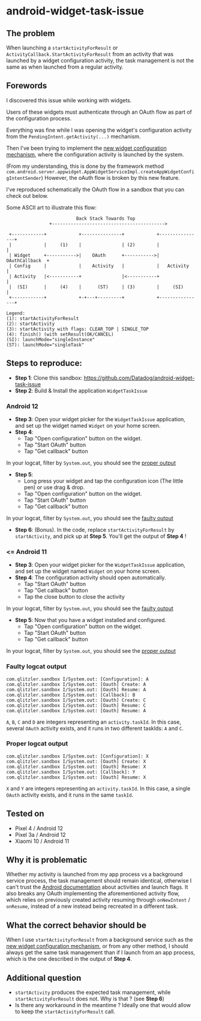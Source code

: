# android-widget-task-issue

## The problem

When launching a `startActivityForResult` or `ActivityCallback.StartActivityForResult` from an activity that was launched by a widget configuration activity, the task management is not the same as when launched from a regular activity.

## Forewords

I discovered this issue while working with widgets.

Users of these widgets must authenticate through an OAuth flow as part of the configuration process.

Everything was fine while I was opening the widget's configuration activity from the `PendingIntent.getActivity(...)` mechanism.

Then I've been trying to implement the [new widget configuration mechanism](https://developer.android.com/guide/topics/appwidgets/configuration), where the configuration activity is launched by the system.

(From my understanding, this is done by the framework method `com.android.server.appwidget.AppWidgetServiceImpl.createAppWidgetConfigIntentSender`)
However, the oAuth flow is broken by this new feature.

I've reproduced schematically the OAuth flow in a sandbox that you can check out below.

Some ASCII art to illustrate this flow:

```
                          Back Stack Towards Top
                +------------------------------------------>

 +------------+            +---------------+            +----------------+     
 |            |     (1)    |               | (2)        |                | 
 | Widget     +----------->|    OAuth      +----------->| OAuthCallback  +
 | Config     |            |    Activity   |            |   Activity     |
 | Activity   |<-----------+               |<-----------+                |
 |  (SI)      |     (4)    |      (ST)     | (3)        |     (SI)       | 
 +------------+            +-+---+---------+            +----------------+

Legend:
(1): startActivityForResult
(2): startActivity
(3): startActivity with flags: CLEAR_TOP | SINGLE_TOP
(4): finish() (with setResult(OK/CANCEL)
(SI): launchMode="singleInstance"
(ST): launchMode="singleTask"
```

## Steps to reproduce:

- **Step 1**: Clone this sandbox: https://github.com/Datadog/android-widget-task-issue
- **Step 2**: Build & Install the application `WidgetTaskIssue`

### Android 12

- **Step 3**: Open your widget picker for the `WidgetTaskIssue` application, and set up the widget named `Widget` on your home screen.
- **Step 4**: 
  - Tap "Open configuration" button on the widget.
  - Tap "Start OAuth" button
  - Tap "Get callback" button

In your logcat, filter by `System.out`, you should see the [proper output](#proper-logcat-output)

- **Step 5**:
  - Long press your widget and tap the configuration icon (The little pen) or use drag & drop.
  - Tap "Open configuration" button on the widget.
  - Tap "Start OAuth" button
  - Tap "Get callback" button
  
In your logcat, filter by `System.out`, you should see the [faulty output](#faulty-logcat-output)

- **Step 6**: (Bonus). In the code, replace `startActivityForResult` by `startActivity`, and pick up at **Step 5**. You'll get the output of **Step 4** !

### <= Android 11

- **Step 3**: Open your widget picker for the `WidgetTaskIssue` application, and set up the widget named `Widget` on your home screen.
- **Step 4**: The configuration activity should open automatically.
    - Tap "Start OAuth" button
    - Tap "Get callback" button
    - Tap the close button to close the activity

In your logcat, filter by `System.out`, you should see the [faulty output](#faulty-logcat-output)

- **Step 5**: Now that you have a widget installed and configured.
    - Tap "Open configuration" button on the widget.
    - Tap "Start OAuth" button
    - Tap "Get callback" button

In your logcat, filter by `System.out`, you should see the [proper output](#proper-logcat-output)

### Faulty logcat output

```
com.qlitzler.sandbox I/System.out: [Configuration]: A
com.qlitzler.sandbox I/System.out: [Oauth] Create: A
com.qlitzler.sandbox I/System.out: [Oauth] Resume: A
com.qlitzler.sandbox I/System.out: [Callback]: B
com.qlitzler.sandbox I/System.out: [Oauth] Create: C
com.qlitzler.sandbox I/System.out: [Oauth] Resume: C
com.qlitzler.sandbox I/System.out: [Oauth] Resume: A
```

`A`, `B`, `C` and `D` are integers representing an `activity.taskId`. In this case, several `OAuth` activity exists, and it runs in two different taskIds: `A` and `C`.

### Proper logcat output

```
com.qlitzler.sandbox I/System.out: [Configuration]: X
com.qlitzler.sandbox I/System.out: [Oauth] Create: X
com.qlitzler.sandbox I/System.out: [Oauth] Resume: X
com.qlitzler.sandbox I/System.out: [Callback]: Y
com.qlitzler.sandbox I/System.out: [Oauth] Resume: X
```

`X` and `Y` are integers representing an `activity.taskId`. In this case, a single `OAuth` activity exists, and it runs in the same `taskId`.


## Tested on

- Pixel 4 / Android 12
- Pixel 3a / Android 12
- Xiaomi 10 / Android 11

## Why it is problematic

Whether my activity is launched from my app process vs a background service process, the task management should remain identical, otherwise I can't trust the [Android documentation](https://developer.android.com/guide/components/activities/tasks-and-back-stack) about activities and launch flags.
It also breaks any OAuth implementing the aforementioned activity flow, which relies on previously created activity resuming through `onNewIntent` / `onResume`, instead of a new instead being recreated in a different task.

## What the correct behavior should be

When I use `startActivityForResult` from a background service such as the [new widget configuration mechanism](https://developer.android.com/guide/topics/appwidgets/configuration),
or from any other method, I should always get the same task management than if I launch from an app process, which is the one described in the output of **Step 4**.

## Additional question

- `startActivity` produces the expected task management, while `startActivityForResult` does not. Why is that ? (see **Step 6**)
- Is there any workaround in the meantime ? Ideally one that would allow to keep the `startActivityForResult` call.
